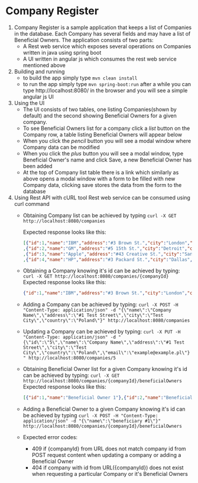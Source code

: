 # Company Register

1.  Company Register is a sample application that keeps a list of Companies in the database. Each Company has several fields and may have a list of Beneficial Owners. 
    The application consists of two parts:
    *  A Rest web service which exposes several operations on Companies written in java using spring boot  
    *  A UI written in angular js which consumes the rest web service mentioned above
2.  Building and running
    *  to build the app simply type `mvn clean install` 
    *  to run the app simply type `mvn spring-boot:run` after a while you can type http://localhost:8080/ in the browser and you will see a simple angular js UI
3.  Using the UI
    *  The UI consists of two tables, one listing Companies(shown by default) and the second showing Beneficial Owners for a given company.
    *  To see Beneficial Owners list for a company click a *list* button on the Company row, a table listing Beneficial Owners will appear below
    *  When you click the *pencil* button you will see a modal window where Company data can be modified
    *  When you click the *plus* button you will see a modal window, type Beneficial Owner's name and click Save, a new Beneficial Owner has been added
    *  At the top of Company list table there is a link which similarly as above opens a modal window with a form to be filled with new Company data, clicking save stores the data from the form to the database
5.  Using Rest API with cURL tool
    Rest web service can be consumed using curl command 
    *  Obtaining Company list can be achieved by typing 
        ```curl -X GET http://localhost:8080/companies```
    
        Expected response looks like this:
        ```json
        [{"id":1,"name":"IBM","address":"#3 Brown St.","city":"London","country":"UK","email":"sales@ibm.com","phoneNumber":"+44 432 567 567","beneficialOwners":[{"id":1,"name":"Beneficial Owner 1"},{"id":2,"name":"Beneficial Owner 2"}]}
        ,{"id":2,"name":"GM","address":"#5 15th St.","city":"Detroit","country":"USA","email":"gm@gm.com","phoneNumber":"+1 876 876 876","beneficialOwners":[{"id":3,"name":"Beneficial Owner 3"},{"id":4,"name":"Beneficial Owner 4"}]}
        ,{"id":3,"name":"Apple","address":"#43 Creative St.","city":"San Diego","country":"USA","email":"apple@apple.com","phoneNumber":"+1 345 658 342","beneficialOwners":[{"id":6,"name":"Beneficial Owner 6"},{"id":5,"name":"Beneficial Owner 5"}]}
        ,{"id":4,"name":"HP","address":"#3 Packard St.","city":"Dallas","country":"USA","email":"sales@hm.com","phoneNumber":"+44 432 567 567","beneficialOwners":[]}]
        ```
    
    *  Obtaining a Company knowing it's id can be achieved by typing: 
        ```curl -X GET http://localhost:8080/companies/{companyId}```
        Expected response looks like this:
        ```json
        {"id":1,"name":"IBM","address":"#3 Brown St.","city":"London","country":"UK","email":"sales@ibm.com","phoneNumber":"+44 432 567 567","beneficialOwners":[{"id":1,"name":"Beneficial Owner 1"},{"id":2,"name":"Beneficial Owner 2"}]}
        ```
    
    *  Adding a Company can be achieved by typing: 
        ```curl -X POST -H "Content-Type: application/json" -d "{\"name\":\"Company Name\",\"address\":\"#1 Test Street\",\"city\":\"Test City\",\"country\":\"Poland\"}" http://localhost:8080/companies```
        
    *  Updating a Company can be achieved by typing: 
        ```curl -X PUT -H "Content-Type: application/json" -d "{\"id\":\"5\",\"name\":\"Company Name\",\"address\":\"#1 Test Street\",\"city\":\"Test City\",\"country\":\"Poland\",\"email\":\"example@example.pl\"}" http://localhost:8080/companies/5```

    *  Obtaining Beneficial Owner list for a given Company knowing it's id can be achieved by typing: 
        ```curl -X GET http://localhost:8080/companies/{companyId}/beneficialOwners```
        Expected response looks like this:
        ```json
        [{"id":1,"name":"Beneficial Owner 1"},{"id":2,"name":"Beneficial Owner 2"}]
        ```
    *  Adding a Beneficial Owner to a given Company knowing it's id can be achieved by typing `curl -X POST -H "Content-Type: application/json" -d "{\"name\":\"beneficiary #1\"}" http://localhost:8080/companies/{companyId}/beneficialOwners`
        
    *  Expected error codes:
        * 409 if {companyId} from URL does not match company id from POST request content when updating a company or adding a Beneficial Owner
        * 404 if company with id from URL({companyId}) does not exist when requesting a particular Company or it's Beneficial Owners